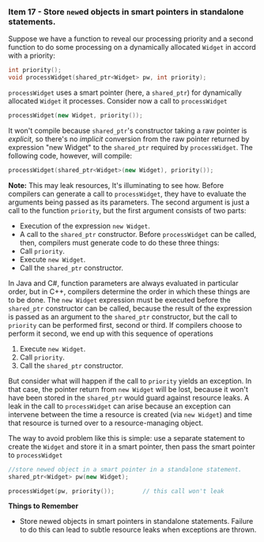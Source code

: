### Item 17 - Store `new`ed objects in smart pointers in standalone statements.
Suppose we have a function to reveal our processing priority and a second function to do some processing on a dynamically allocated `Widget` in accord with a priority:
```C++
int priority();
void processWidget(shared_ptr<Widget> pw, int priority);
```
`processWidget` uses a smart pointer (here, a `shared_ptr`) for dynamically allocated `Widget` it processes.
Consider now a call to `processWidget`
```C++
processWidget(new Widget, priority());
```
It won't compile because `shared_ptr`'s constructor taking a raw pointer is _explicit_, so there's no _implicit_ conversion from the raw pointer returned by expression "new Widget" to the `shared_ptr` required by `processWidget`. The following code, however, will compile:
```C++
processWidget(shared_ptr<Widget>(new Widget), priority());
```
**Note:** This may leak resources, It's illuminating to see how.
Before compilers can generate a call to `processWidget`, they have to evaluate the arguments being passed as its parameters. The second argument is just a call to the function `priority`, but the first argument consists of two parts:
* Execution of the expression `new Widget`.
* A call to the `shared_ptr` constructor.
Before `processWidget` can be called, then, compilers must generate code to do these three things:
* Call `priority`.
* Execute `new Widget`.
* Call the `shared_ptr` constructor.

In Java and C#, function parameters are always evaluated in particular order, but in C++, compilers determine the order in which these things are to be done. The `new Widget` expression must be executed before the `shared_ptr` constructor can be called, because the result of the expression is passed as an argument to the `shared_ptr` constructor, but the call to `priority` can be performed first, second or third. If compilers choose to perform it second, we end up with this sequence of operations
1. Execute `new Widget`.
2. Call `priority`.
3. Call the `shared_ptr` constructor.

But consider what will happen if the call to `priority` yields an exception. In that case, the pointer return from `new Widget` will be lost, because it won't have been stored in the `shared_ptr` would guard against resource leaks. A leak in the call to `processWidget` can arise because an exception can intervene between the time a resource is created (via `new Widget`) and time that resource is turned over to a resource-managing object.

The way to avoid problem like this is simple: use a separate statement to create the `Widget` and store it in a smart pointer, then pass the smart pointer to `processWidget`
```C++
//store newed object in a smart pointer in a standalone statement.
shared_ptr<Widget> pw(new Widget);

processWidget(pw, priority());        // this call won't leak
```
**Things to Remember**
* Store newed objects in smart pointers in standalone statements. Failure to do this can lead to subtle resource leaks when exceptions are thrown.
